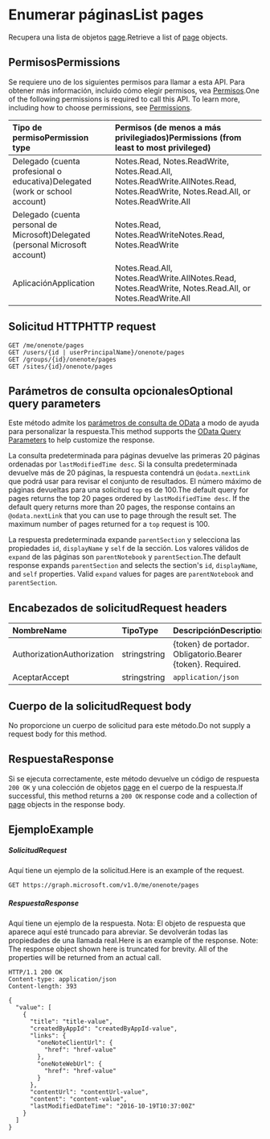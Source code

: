 # <a name="list-pages"></a><span data-ttu-id="1347e-101">Enumerar páginas</span><span class="sxs-lookup"><span data-stu-id="1347e-101">List pages</span></span>

<span data-ttu-id="1347e-102">Recupera una lista de objetos [page](../resources/page.md).</span><span class="sxs-lookup"><span data-stu-id="1347e-102">Retrieve a list of [page](../resources/page.md) objects.</span></span>
## <a name="permissions"></a><span data-ttu-id="1347e-103">Permisos</span><span class="sxs-lookup"><span data-stu-id="1347e-103">Permissions</span></span>
<span data-ttu-id="1347e-p101">Se requiere uno de los siguientes permisos para llamar a esta API. Para obtener más información, incluido cómo elegir permisos, vea [Permisos](../../../concepts/permissions_reference.md).</span><span class="sxs-lookup"><span data-stu-id="1347e-p101">One of the following permissions is required to call this API. To learn more, including how to choose permissions, see [Permissions](../../../concepts/permissions_reference.md).</span></span>

|<span data-ttu-id="1347e-106">Tipo de permiso</span><span class="sxs-lookup"><span data-stu-id="1347e-106">Permission type</span></span>      | <span data-ttu-id="1347e-107">Permisos (de menos a más privilegiados)</span><span class="sxs-lookup"><span data-stu-id="1347e-107">Permissions (from least to most privileged)</span></span>              | 
|:--------------------|:---------------------------------------------------------| 
|<span data-ttu-id="1347e-108">Delegado (cuenta profesional o educativa)</span><span class="sxs-lookup"><span data-stu-id="1347e-108">Delegated (work or school account)</span></span> | <span data-ttu-id="1347e-109">Notes.Read, Notes.ReadWrite, Notes.Read.All, Notes.ReadWrite.All</span><span class="sxs-lookup"><span data-stu-id="1347e-109">Notes.Read, Notes.ReadWrite, Notes.Read.All, or Notes.ReadWrite.All</span></span>    | 
|<span data-ttu-id="1347e-110">Delegado (cuenta personal de Microsoft)</span><span class="sxs-lookup"><span data-stu-id="1347e-110">Delegated (personal Microsoft account)</span></span> | <span data-ttu-id="1347e-111">Notes.Read, Notes.ReadWrite</span><span class="sxs-lookup"><span data-stu-id="1347e-111">Notes.Read, Notes.ReadWrite</span></span>    | 
|<span data-ttu-id="1347e-112">Aplicación</span><span class="sxs-lookup"><span data-stu-id="1347e-112">Application</span></span> | <span data-ttu-id="1347e-113">Notes.Read.All, Notes.ReadWrite.All</span><span class="sxs-lookup"><span data-stu-id="1347e-113">Notes.Read, Notes.ReadWrite, Notes.Read.All, or Notes.ReadWrite.All</span></span> | 

## <a name="http-request"></a><span data-ttu-id="1347e-114">Solicitud HTTP</span><span class="sxs-lookup"><span data-stu-id="1347e-114">HTTP request</span></span>
<!-- { "blockType": "ignored" } -->
```http
GET /me/onenote/pages
GET /users/{id | userPrincipalName}/onenote/pages
GET /groups/{id}/onenote/pages
GET /sites/{id}/onenote/pages
```
## <a name="optional-query-parameters"></a><span data-ttu-id="1347e-115">Parámetros de consulta opcionales</span><span class="sxs-lookup"><span data-stu-id="1347e-115">Optional query parameters</span></span>
<span data-ttu-id="1347e-116">Este método admite los [parámetros de consulta de OData](http://developer.microsoft.com/en-us/graph/docs/overview/query_parameters) a modo de ayuda para personalizar la respuesta.</span><span class="sxs-lookup"><span data-stu-id="1347e-116">This method supports the [OData Query Parameters](http://developer.microsoft.com/en-us/graph/docs/overview/query_parameters) to help customize the response.</span></span>

<span data-ttu-id="1347e-p102">La consulta predeterminada para páginas devuelve las primeras 20 páginas ordenadas por `lastModifiedTime desc`. Si la consulta predeterminada devuelve más de 20 páginas, la respuesta contendrá un `@odata.nextLink` que podrá usar para revisar el conjunto de resultados. El número máximo de páginas devueltas para una solicitud `top` es de 100.</span><span class="sxs-lookup"><span data-stu-id="1347e-p102">The default query for pages returns the top 20 pages ordered by `lastModifiedTime desc`. If the default query returns more than 20 pages, the response contains an `@odata.nextLink` that you can use to page through the result set. The maximum number of pages returned for a `top` request is 100.</span></span>

<span data-ttu-id="1347e-p103">La respuesta predeterminada expande `parentSection` y selecciona las propiedades `id`, `displayName` y `self` de la sección. Los valores válidos de `expand` de las páginas son `parentNotebook` y `parentSection`.</span><span class="sxs-lookup"><span data-stu-id="1347e-p103">The default response expands `parentSection` and selects the section's `id`, `displayName`, and `self` properties. Valid `expand` values for pages are `parentNotebook` and `parentSection`.</span></span>

## <a name="request-headers"></a><span data-ttu-id="1347e-122">Encabezados de solicitud</span><span class="sxs-lookup"><span data-stu-id="1347e-122">Request headers</span></span>
| <span data-ttu-id="1347e-123">Nombre</span><span class="sxs-lookup"><span data-stu-id="1347e-123">Name</span></span>       | <span data-ttu-id="1347e-124">Tipo</span><span class="sxs-lookup"><span data-stu-id="1347e-124">Type</span></span> | <span data-ttu-id="1347e-125">Descripción</span><span class="sxs-lookup"><span data-stu-id="1347e-125">Description</span></span>|
|:-----------|:------|:----------|
| <span data-ttu-id="1347e-126">Authorization</span><span class="sxs-lookup"><span data-stu-id="1347e-126">Authorization</span></span>  | <span data-ttu-id="1347e-127">string</span><span class="sxs-lookup"><span data-stu-id="1347e-127">string</span></span>  | <span data-ttu-id="1347e-p104">{token} de portador. Obligatorio.</span><span class="sxs-lookup"><span data-stu-id="1347e-p104">Bearer {token}. Required.</span></span> |
| <span data-ttu-id="1347e-130">Aceptar</span><span class="sxs-lookup"><span data-stu-id="1347e-130">Accept</span></span> | <span data-ttu-id="1347e-131">string</span><span class="sxs-lookup"><span data-stu-id="1347e-131">string</span></span> | `application/json` |

## <a name="request-body"></a><span data-ttu-id="1347e-132">Cuerpo de la solicitud</span><span class="sxs-lookup"><span data-stu-id="1347e-132">Request body</span></span>
<span data-ttu-id="1347e-133">No proporcione un cuerpo de solicitud para este método.</span><span class="sxs-lookup"><span data-stu-id="1347e-133">Do not supply a request body for this method.</span></span>

## <a name="response"></a><span data-ttu-id="1347e-134">Respuesta</span><span class="sxs-lookup"><span data-stu-id="1347e-134">Response</span></span>

<span data-ttu-id="1347e-135">Si se ejecuta correctamente, este método devuelve un código de respuesta `200 OK` y una colección de objetos [page](../resources/page.md) en el cuerpo de la respuesta.</span><span class="sxs-lookup"><span data-stu-id="1347e-135">If successful, this method returns a `200 OK` response code and a collection of [page](../resources/page.md) objects in the response body.</span></span>
## <a name="example"></a><span data-ttu-id="1347e-136">Ejemplo</span><span class="sxs-lookup"><span data-stu-id="1347e-136">Example</span></span>
##### <a name="request"></a><span data-ttu-id="1347e-137">Solicitud</span><span class="sxs-lookup"><span data-stu-id="1347e-137">Request</span></span>
<span data-ttu-id="1347e-138">Aquí tiene un ejemplo de la solicitud.</span><span class="sxs-lookup"><span data-stu-id="1347e-138">Here is an example of the request.</span></span>
<!-- { "blockType": "ignored" } -->
```http
GET https://graph.microsoft.com/v1.0/me/onenote/pages
```
##### <a name="response"></a><span data-ttu-id="1347e-139">Respuesta</span><span class="sxs-lookup"><span data-stu-id="1347e-139">Response</span></span>
<span data-ttu-id="1347e-p105">Aquí tiene un ejemplo de la respuesta. Nota: El objeto de respuesta que aparece aquí esté truncado para abreviar. Se devolverán todas las propiedades de una llamada real.</span><span class="sxs-lookup"><span data-stu-id="1347e-p105">Here is an example of the response. Note: The response object shown here is truncated for brevity. All of the properties will be returned from an actual call.</span></span>
<!-- { "blockType": "ignored" } -->
```http
HTTP/1.1 200 OK
Content-type: application/json
Content-length: 393

{
  "value": [
    {
      "title": "title-value",
      "createdByAppId": "createdByAppId-value",
      "links": {
        "oneNoteClientUrl": {
          "href": "href-value"
        },
        "oneNoteWebUrl": {
          "href": "href-value"
        }
      },
      "contentUrl": "contentUrl-value",
      "content": "content-value",
      "lastModifiedDateTime": "2016-10-19T10:37:00Z"
    }
  ]
}
```

<!-- uuid: 8fcb5dbc-d5aa-4681-8e31-b001d5168d79
2015-10-25 14:57:30 UTC -->
<!-- {
  "type": "#page.annotation",
  "description": "List pages",
  "keywords": "",
  "section": "documentation",
  "tocPath": ""
}-->